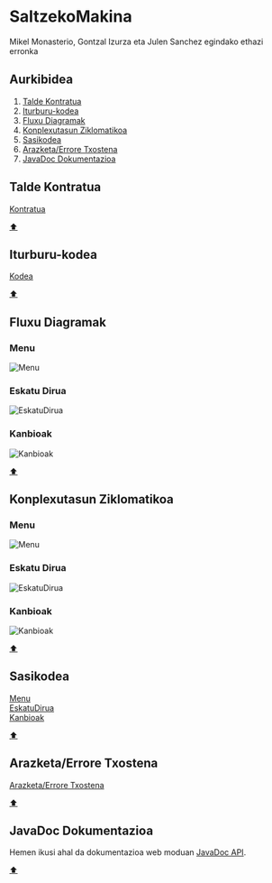 # SaltzekoMakina
Mikel Monasterio, Gontzal Izurza eta Julen Sanchez egindako ethazi erronka

## Aurkibidea

1. [Talde Kontratua](#talde-kontratua)
2. [Iturburu-kodea](#iturburu-kodea)
3. [Fluxu Diagramak](#fluxu-diagramak)
4. [Konplexutasun Ziklomatikoa](#konplexutasun-ziklomatikoa)
5. [Sasikodea](#sasikodea)
6. [Arazketa/Errore Txostena](#arazketaerrore-txostena)
7. [JavaDoc Dokumentazioa](#javadoc-dokumentazioa)

## Talde Kontratua

[Kontratua](/dokumentazioa/Kontratua.pdf)

[:arrow_up:](#saltzekomakina)

## Iturburu-kodea

[Kodea](/src/SaltzekoMakina.java)

[:arrow_up:](#saltzekomakina)

## Fluxu Diagramak

### Menu
![Menu](/dokumentazioa/Menu.png)
### Eskatu Dirua
![EskatuDirua](/dokumentazioa/EskatuDirua.png)
### Kanbioak
![Kanbioak](/dokumentazioa/Kanbioak.png)

[:arrow_up:](#saltzekomakina)

## Konplexutasun Ziklomatikoa

### Menu
![Menu](/dokumentazioa/MenuGrafo.png)
### Eskatu Dirua
![EskatuDirua](/dokumentazioa/EskatuDiruaGrafo.png)
### Kanbioak
![Kanbioak](/dokumentazioa/KanbioakGrafo.png)

[:arrow_up:](#saltzekomakina)

## Sasikodea

[Menu](/dokumentazioa/SaltzekoMakinaMenu.psc)\
[EskatuDirua](/dokumentazioa/SaltzekoMakinaEskatuDirua.psc)\
[Kanbioak](/dokumentazioa/SaltzekoMakinaKanbioak.psc)

[:arrow_up:](#saltzekomakina)

## Arazketa/Errore Txostena

[Arazketa/Errore Txostena](/dokumentazioa/ArazketaTxostena.pdf)

[:arrow_up:](#saltzekomakina)

## JavaDoc Dokumentazioa

Hemen ikusi ahal da dokumentazioa web moduan [JavaDoc API](https://boguminillo.github.io/SaltzekoMakina/).

[:arrow_up:](#saltzekomakina)
